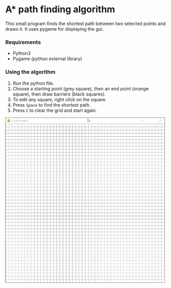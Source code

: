 # A\* path finding algorithm

This small program finds the shortest path between two selected points and draws it. It uses pygame for displaying the gui.

### Requirements

- Python3
- Pygame (python external library)

### Using the algorithm
1. Run the python file.
2. Choose a starting point (grey square), then an end point (orange square), then draw barriers (black squares).
3. To edit any square, right click on the square.
4. Press `Space` to find the shortest path.
5. Press `C` to clear the grid and start again. 

<img src="./demo.gif" alt="a demo of using the algorithm" width="500"/>
